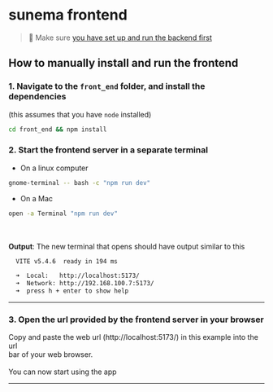 # sunema frontend

> 📌 Make sure [you have set up and run the backend first](../back_end/README.md#how-to-manually-install-and-run-the-backend)

## How to manually install and run the frontend

### 1. Navigate to the `front_end` folder, and install the dependencies

(this assumes that you have `node` installed)

```sh
cd front_end && npm install
```

### 2. Start the frontend server in a separate terminal

- On a linux computer

```sh
gnome-terminal -- bash -c "npm run dev"
```

- On a Mac

```sh
open -a Terminal "npm run dev"
```

\
\
**Output**: The new terminal that opens should have output similar to this

```sh
  VITE v5.4.6  ready in 194 ms

  ➜  Local:   http://localhost:5173/
  ➜  Network: http://192.168.100.7:5173/
  ➜  press h + enter to show help

```

---

### 3. Open the url provided by the frontend server in your browser

Copy and paste the web url (http://localhost:5173/) in this example into the url
\
bar of your web browser.
\
\
You can now start using the app

---
